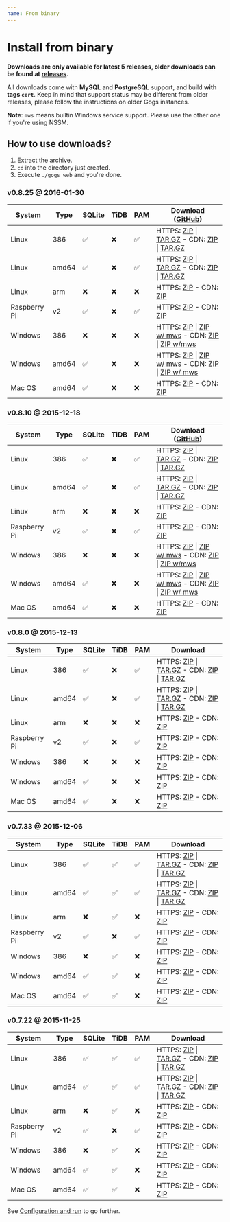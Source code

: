 ```yaml
---
name: From binary
---
```


# Install from binary

**Downloads are only available for latest 5 releases, older downloads can be found at [releases](https://github.com/gogits/gogs/releases?after=v0.7.19).**

All downloads come with **MySQL** and **PostgreSQL** support, and build **with tags `cert`**. Keep in mind that support status may be different from older releases, please follow the instructions on older Gogs instances.

**Note**: `mws` means builtin Windows service support. Please use the other one if you're using NSSM.

## How to use downloads?

1. Extract the archive.
2. `cd` into the directory just created.
3. Execute `./gogs web` and you're done.

### v0.8.25 @ 2016-01-30

|System|Type|SQLite|TiDB|PAM|Download ([GitHub](https://github.com/gogits/gogs/releases/tag/v0.8.25))|
|------|----|------|----|---|--------|
|Linux|386|✅|❌|✅|HTTPS: [ZIP](https://dl.gogs.io/gogs_v0.8.25_linux_386.zip) \| [TAR.GZ](https://dl.gogs.io/gogs_v0.8.25_linux_386.tar.gz) - CDN: [ZIP](http://7d9nal.com2.z0.glb.qiniucdn.com/gogs_v0.8.25_linux_386.zip) \| [TAR.GZ](http://7d9nal.com2.z0.glb.qiniucdn.com/gogs_v0.8.25_linux_386.tar.gz)|
|Linux|amd64|✅|❌|✅|HTTPS: [ZIP](https://dl.gogs.io/gogs_v0.8.25_linux_amd64.zip) \| [TAR.GZ](https://dl.gogs.io/gogs_v0.8.25_linux_amd64.tar.gz) - CDN: [ZIP](http://7d9nal.com2.z0.glb.qiniucdn.com/gogs_v0.8.25_linux_amd64.zip) \| [TAR.GZ](http://7d9nal.com2.z0.glb.qiniucdn.com/gogs_v0.8.25_linux_amd64.tar.gz)|
|Linux|arm|❌|❌|❌|HTTPS: [ZIP](https://dl.gogs.io/gogs_v0.8.25_linux_arm.zip) - CDN: [ZIP](http://7d9nal.com2.z0.glb.qiniucdn.com/gogs_v0.8.25_linux_arm.zip)|
|Raspberry Pi|v2|✅|❌|✅|HTTPS: [ZIP](https://dl.gogs.io/gogs_v0.8.25_raspi2.zip) - CDN: [ZIP](http://7d9nal.com2.z0.glb.qiniucdn.com/gogs_v0.8.25_raspi2.zip)|
|Windows|386|❌|❌|❌|HTTPS: [ZIP](https://dl.gogs.io/gogs_v0.8.25_windows_386.zip) \| [ZIP w/ mws](https://dl.gogs.io/gogs_v0.8.25_windows_386_mws.zip) - CDN: [ZIP](http://7d9nal.com2.z0.glb.qiniucdn.com/gogs_v0.8.25_windows_386.zip) \| [ZIP w/mws](http://7d9nal.com2.z0.glb.qiniucdn.com/gogs_v0.8.25_windows_386_mws.zip)|
|Windows|amd64|✅|❌|❌|HTTPS: [ZIP](https://dl.gogs.io/gogs_v0.8.25_windows_amd64.zip) \| [ZIP w/ mws](https://dl.gogs.io/gogs_v0.8.25_windows_amd64_mws.zip) - CDN: [ZIP](http://7d9nal.com2.z0.glb.qiniucdn.com/gogs_v0.8.25_windows_amd64.zip) \| [ZIP w/ mws](http://7d9nal.com2.z0.glb.qiniucdn.com/gogs_v0.8.25_windows_amd64_mws.zip)|
|Mac OS|amd64|✅|❌|❌|HTTPS: [ZIP](https://dl.gogs.io/gogs_v0.8.25_darwin_amd64.zip) - CDN: [ZIP](http://7d9nal.com2.z0.glb.qiniucdn.com/gogs_v0.8.25_darwin_amd64.zip)|

### v0.8.10 @ 2015-12-18

|System|Type|SQLite|TiDB|PAM|Download ([GitHub](https://github.com/gogits/gogs/releases/tag/v0.8.10))|
|------|----|------|----|---|--------|
|Linux|386|✅|❌|✅|HTTPS: [ZIP](https://dl.gogs.io/gogs_v0.8.10_linux_386.zip) \| [TAR.GZ](https://dl.gogs.io/gogs_v0.8.10_linux_386.tar.gz) - CDN: [ZIP](http://7d9nal.com2.z0.glb.qiniucdn.com/gogs_v0.8.10_linux_386.zip) \| [TAR.GZ](http://7d9nal.com2.z0.glb.qiniucdn.com/gogs_v0.8.10_linux_386.tar.gz)|
|Linux|amd64|✅|❌|✅|HTTPS: [ZIP](https://dl.gogs.io/gogs_v0.8.10_linux_amd64.zip) \| [TAR.GZ](https://dl.gogs.io/gogs_v0.8.10_linux_amd64.tar.gz) - CDN: [ZIP](http://7d9nal.com2.z0.glb.qiniucdn.com/gogs_v0.8.10_linux_amd64.zip) \| [TAR.GZ](http://7d9nal.com2.z0.glb.qiniucdn.com/gogs_v0.8.10_linux_amd64.tar.gz)|
|Linux|arm|❌|❌|❌|HTTPS: [ZIP](https://dl.gogs.io/gogs_v0.8.10_linux_arm.zip) - CDN: [ZIP](http://7d9nal.com2.z0.glb.qiniucdn.com/gogs_v0.8.10_linux_arm.zip)|
|Raspberry Pi|v2|✅|❌|✅|HTTPS: [ZIP](https://dl.gogs.io/gogs_v0.8.10_raspi2.zip) - CDN: [ZIP](http://7d9nal.com2.z0.glb.qiniucdn.com/gogs_v0.8.10_raspi2.zip)|
|Windows|386|❌|❌|❌|HTTPS: [ZIP](https://dl.gogs.io/gogs_v0.8.10_windows_386.zip) \| [ZIP w/ mws](https://dl.gogs.io/gogs_v0.8.10_windows_386_mws.zip) - CDN: [ZIP](http://7d9nal.com2.z0.glb.qiniucdn.com/gogs_v0.8.10_windows_386.zip) \| [ZIP w/mws](http://7d9nal.com2.z0.glb.qiniucdn.com/gogs_v0.8.10_windows_386_mws.zip)|
|Windows|amd64|✅|❌|❌|HTTPS: [ZIP](https://dl.gogs.io/gogs_v0.8.10_windows_amd64.zip) \| [ZIP w/ mws](https://dl.gogs.io/gogs_v0.8.10_windows_amd64_mws.zip) - CDN: [ZIP](http://7d9nal.com2.z0.glb.qiniucdn.com/gogs_v0.8.10_windows_amd64.zip) \| [ZIP w/ mws](http://7d9nal.com2.z0.glb.qiniucdn.com/gogs_v0.8.10_windows_amd64_mws.zip)|
|Mac OS|amd64|✅|❌|❌|HTTPS: [ZIP](https://dl.gogs.io/gogs_v0.8.10_darwin_amd64.zip) - CDN: [ZIP](http://7d9nal.com2.z0.glb.qiniucdn.com/gogs_v0.8.10_darwin_amd64.zip)|

### v0.8.0 @ 2015-12-13

|System|Type|SQLite|TiDB|PAM|Download|
|------|----|------|----|---|--------|
|Linux|386|✅|❌|✅|HTTPS: [ZIP](https://dl.gogs.io/gogs_v0.8.0_linux_386.zip) \| [TAR.GZ](https://dl.gogs.io/gogs_v0.8.0_linux_386.tar.gz) - CDN: [ZIP](http://7d9nal.com2.z0.glb.qiniucdn.com/gogs_v0.8.0_linux_386.zip) \| [TAR.GZ](http://7d9nal.com2.z0.glb.qiniucdn.com/gogs_v0.8.0_linux_386.tar.gz)|
|Linux|amd64|✅|❌|✅|HTTPS: [ZIP](https://dl.gogs.io/gogs_v0.8.0_linux_amd64.zip) \| [TAR.GZ](https://dl.gogs.io/gogs_v0.8.0_linux_amd64.tar.gz) - CDN: [ZIP](http://7d9nal.com2.z0.glb.qiniucdn.com/gogs_v0.8.0_linux_amd64.zip) \| [TAR.GZ](http://7d9nal.com2.z0.glb.qiniucdn.com/gogs_v0.8.0_linux_amd64.tar.gz)|
|Linux|arm|❌|❌|❌|HTTPS: [ZIP](https://dl.gogs.io/gogs_v0.8.0_linux_arm.zip) - CDN: [ZIP](http://7d9nal.com2.z0.glb.qiniucdn.com/gogs_v0.8.0_linux_arm.zip)|
|Raspberry Pi|v2|✅|❌|✅|HTTPS: [ZIP](https://dl.gogs.io/gogs_v0.8.0_raspi2.zip) - CDN: [ZIP](http://7d9nal.com2.z0.glb.qiniucdn.com/gogs_v0.8.0_raspi2.zip)|
|Windows|386|❌|❌|❌|HTTPS: [ZIP](https://dl.gogs.io/gogs_v0.8.0_windows_386.zip) - CDN: [ZIP](http://7d9nal.com2.z0.glb.qiniucdn.com/gogs_v0.8.0_windows_386.zip)|
|Windows|amd64|✅|❌|❌|HTTPS: [ZIP](https://dl.gogs.io/gogs_v0.8.0_windows_amd64.zip) - CDN: [ZIP](http://7d9nal.com2.z0.glb.qiniucdn.com/gogs_v0.8.0_windows_amd64.zip)|
|Mac OS|amd64|✅|❌|❌|HTTPS: [ZIP](https://dl.gogs.io/gogs_v0.8.0_darwin_amd64.zip) - CDN: [ZIP](http://7d9nal.com2.z0.glb.qiniucdn.com/gogs_v0.8.0_darwin_amd64.zip)|

### v0.7.33 @ 2015-12-06

|System|Type|SQLite|TiDB|PAM|Download|
|------|----|------|----|---|--------|
|Linux|386|✅|✅|✅|HTTPS: [ZIP](https://dl.gogs.io/gogs_v0.7.33_linux_386.zip) \| [TAR.GZ](https://dl.gogs.io/gogs_v0.7.33_linux_386.tar.gz) - CDN: [ZIP](http://7d9nal.com2.z0.glb.qiniucdn.com/gogs_v0.7.33_linux_386.zip) \| [TAR.GZ](http://7d9nal.com2.z0.glb.qiniucdn.com/gogs_v0.7.33_linux_386.tar.gz)|
|Linux|amd64|✅|✅|✅|HTTPS: [ZIP](https://dl.gogs.io/gogs_v0.7.33_linux_amd64.zip) \| [TAR.GZ](https://dl.gogs.io/gogs_v0.7.33_linux_amd64.tar.gz) - CDN: [ZIP](http://7d9nal.com2.z0.glb.qiniucdn.com/gogs_v0.7.33_linux_amd64.zip) \| [TAR.GZ](http://7d9nal.com2.z0.glb.qiniucdn.com/gogs_v0.7.33_linux_amd64.tar.gz)|
|Linux|arm|❌|✅|❌|HTTPS: [ZIP](https://dl.gogs.io/gogs_v0.7.33_linux_arm.zip) - CDN: [ZIP](http://7d9nal.com2.z0.glb.qiniucdn.com/gogs_v0.7.33_linux_arm.zip)|
|Raspberry Pi|v2|✅|❌|✅|HTTPS: [ZIP](https://dl.gogs.io/gogs_v0.7.33_raspi2.zip) - CDN: [ZIP](http://7d9nal.com2.z0.glb.qiniucdn.com/gogs_v0.7.33_raspi2.zip)|
|Windows|386|❌|✅|❌|HTTPS: [ZIP](https://dl.gogs.io/gogs_v0.7.33_windows_386.zip) - CDN: [ZIP](http://7d9nal.com2.z0.glb.qiniucdn.com/gogs_v0.7.33_windows_386.zip)|
|Windows|amd64|✅|✅|❌|HTTPS: [ZIP](https://dl.gogs.io/gogs_v0.7.33_windows_amd64.zip) - CDN: [ZIP](http://7d9nal.com2.z0.glb.qiniucdn.com/gogs_v0.7.33_windows_amd64.zip)|
|Mac OS|amd64|✅|✅|❌|HTTPS: [ZIP](https://dl.gogs.io/gogs_v0.7.33_darwin_amd64.zip) - CDN: [ZIP](http://7d9nal.com2.z0.glb.qiniucdn.com/gogs_v0.7.33_darwin_amd64.zip)|

### v0.7.22 @ 2015-11-25

|System|Type|SQLite|TiDB|PAM|Download|
|------|----|------|----|---|--------|
|Linux|386|✅|✅|✅|HTTPS: [ZIP](https://dl.gogs.io/gogs_v0.7.22_linux_386.zip) \| [TAR.GZ](https://dl.gogs.io/gogs_v0.7.22_linux_386.tar.gz) - CDN: [ZIP](http://7d9nal.com2.z0.glb.qiniucdn.com/gogs_v0.7.22_linux_386.zip) \| [TAR.GZ](http://7d9nal.com2.z0.glb.qiniucdn.com/gogs_v0.7.22_linux_386.tar.gz)|
|Linux|amd64|✅|✅|✅|HTTPS: [ZIP](https://dl.gogs.io/gogs_v0.7.22_linux_amd64.zip) \| [TAR.GZ](https://dl.gogs.io/gogs_v0.7.22_linux_amd64.tar.gz) - CDN: [ZIP](http://7d9nal.com2.z0.glb.qiniucdn.com/gogs_v0.7.22_linux_amd64.zip) \| [TAR.GZ](http://7d9nal.com2.z0.glb.qiniucdn.com/gogs_v0.7.22_linux_amd64.tar.gz)|
|Linux|arm|❌|✅|❌|HTTPS: [ZIP](https://dl.gogs.io/gogs_v0.7.22_linux_arm.zip) - CDN: [ZIP](http://7d9nal.com2.z0.glb.qiniucdn.com/gogs_v0.7.22_linux_arm.zip)|
|Raspberry Pi|v2|✅|❌|✅|HTTPS: [ZIP](https://dl.gogs.io/gogs_v0.7.22_raspi2.zip) - CDN: [ZIP](http://7d9nal.com2.z0.glb.qiniucdn.com/gogs_v0.7.22_raspi2.zip)|
|Windows|386|❌|✅|❌|HTTPS: [ZIP](https://dl.gogs.io/gogs_v0.7.22_windows_386.zip) - CDN: [ZIP](http://7d9nal.com2.z0.glb.qiniucdn.com/gogs_v0.7.22_windows_386.zip)|
|Windows|amd64|✅|✅|❌|HTTPS: [ZIP](https://dl.gogs.io/gogs_v0.7.22_windows_amd64.zip) - CDN: [ZIP](http://7d9nal.com2.z0.glb.qiniucdn.com/gogs_v0.7.22_windows_amd64.zip)|
|Mac OS|amd64|✅|✅|❌|HTTPS: [ZIP](https://dl.gogs.io/gogs_v0.7.22_darwin_amd64.zip) - CDN: [ZIP](http://7d9nal.com2.z0.glb.qiniucdn.com/gogs_v0.7.22_darwin_amd64.zip)|

See [Configuration and run](/docs/installation/configuration_and_run) to go further.